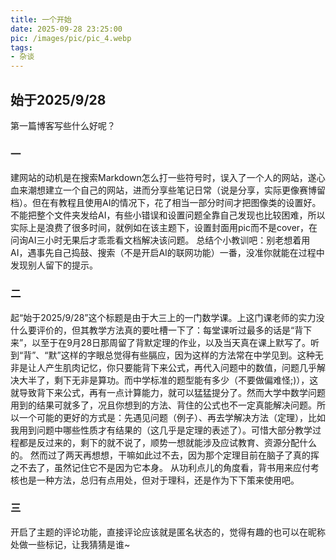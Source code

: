 ```yaml
---
title: 一个开始
date: 2025-09-28 23:25:00
pic: /images/pic/pic_4.webp
tags:
- 杂谈
---
```

## 始于2025/9/28
第一篇博客写些什么好呢？
### 一
建网站的动机是在搜索Markdown怎么打一些符号时，误入了一个人的网站，遂心血来潮想建立一个自己的网站，进而分享些笔记日常（说是分享，实际更像赛博留档）。但在有教程且使用AI的情况下，花了相当一部分时间才把图像类的设置好。不能把整个文件夹发给AI，有些小错误和设置问题全靠自己发现也比较困难，所以实际上是浪费了很多时间，就例如在该主题下，设置封面用pic而不是cover，在问询AI三小时无果后才乖乖看文档解决该问题。
总结个小教训吧：别老想着用AI，遇事先自己捣鼓、搜索（不是开启AI的联网功能）一番，没准你就能在过程中发现别人留下的提示。
### 二
起“始于2025/9/28”这个标题是由于大三上的一门数学课。上这门课老师的实力没什么要评价的，但其教学方法真的要吐槽一下了：每堂课听过最多的话是“背下来”，以至于在9月28日那周留了背默定理的作业，以及当天真在课上默写了。听到“背”、“默”这样的字眼总觉得有些膈应，因为这样的方法常在中学见到。这种无非是让人产生肌肉记忆，你只要能背下来公式，再代入问题中的数值，问题几乎解决大半了，剩下无非是算功。而中学标准的题型能有多少（不要做偏难怪;)），这就导致背下来公式，再有一点计算能力，就可以猛猛提分了。然而大学中数学问题用到的结果可就多了，况且你想到的方法、背住的公式也不一定真能解决问题。所以一个可能的更好的方式是：先遇见问题（例子）、再去学解决方法（定理），比如我用到问题中哪些性质才有结果的（这几乎是定理的表述了）。可惜大部分教学过程都是反过来的，剩下的就不说了，顺势一想就能涉及应试教育、资源分配什么的。
然而过了两天再想想，干嘛如此过不去，因为那个定理目前在脑子了真的挥之不去了，虽然记住它不是因为它本身。
从功利点儿的角度看，背书用来应付考核也是一种方法，总归有点用处，但对于理科，还是作为下下策来使用吧。
### 三
开启了主题的评论功能，直接评论应该就是匿名状态的，觉得有趣的也可以在昵称处做一些标记，让我猜猜是谁~